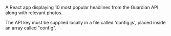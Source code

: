 A React app displaying 10 most popular headlines from the Guardian API along with relevant photos.

The API key must be supplied locally in a file called 'config.js', placed inside an array called "config".

